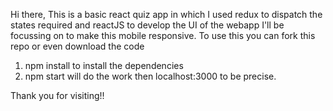 Hi there,
This is a basic react quiz app in which I used redux to dispatch the states required and reactJS to develop the UI of the webapp
I'll be focussing on to make this mobile responsive.
To use this you can fork this repo or even download the code

1. npm install to install the dependencies
2. npm start will do the work then localhost:3000 to be precise.

Thank you for visiting!!
